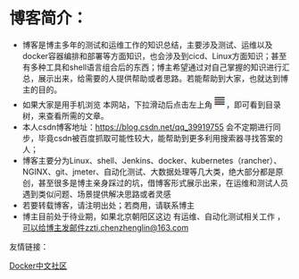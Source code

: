 # 博客简介：

* 博客是博主多年的测试和运维工作的知识总结，主要涉及测试、运维以及docker容器编排和部署等方面知识，也会涉及到cicd、Linux方面知识；甚至有多种工具和shell语言组合后的东西；博主希望通过对自己掌握的知识进行汇总，展示出来，给需要的人提供帮助或者思路。若能帮助到大家，也就达到博主的目的。
* 如果大家是用手机浏览 本网站，下拉滑动后点击左上角![icon](icon.png)，即可看到目录树，来查看所需的文章。
* 本人csdn博客地址：https://blog.csdn.net/qq_39919755  会不定期进行同步，毕竟csdn被百度抓取可能性较大，能帮助到更多利用搜索器寻找答案的人；
* 博客主要分为Linux、shell、Jenkins、docker、kubernetes（rancher）、NGINX、git、jmeter、自动化测试、大数据处理等几大类，绝大部分都是原创，甚至很多是博主亲身踩过的坑，借博客形式展示出来，在运维和测试人员遇到类似问题、场景提供解决思路或者灵感
* 若要转载博客，请注明出处；若商用，请联系博主
* 博主目前处于待业期，如果北京朝阳区这边 有运维、自动化测试相关工作 ，可以给博主发邮件zzti.chenzhenglin@163.com

友情链接：

[Docker中文社区](www.dockerchina.cn)